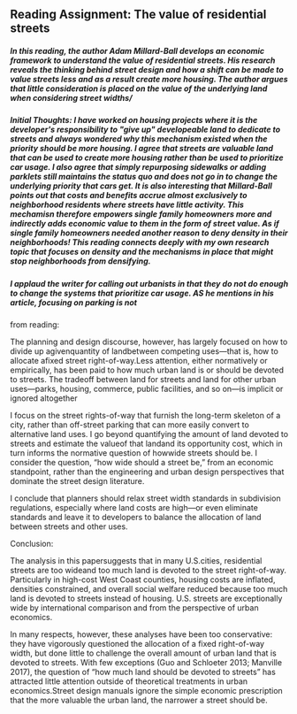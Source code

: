 ## Reading Assignment: The value of residential streets

##### _In this reading, the author Adam Millard-Ball develops an economic framework to understand the value of residential streets. His research reveals the thinking behind street design and how a shift can be made to value streets less and as a result create more housing. The author argues that little consideration is placed on the value of the underlying land when considering street widths/_

##### Initial Thoughts: I have worked on housing projects where it is the developer's responsibility to "give up" developeable land to dedicate to streets and always wondered why this mechanism existed when the priority should be more housing. I agree that streets are valuable land that can be used to create more housing rather than be used to prioritize car usage. I also agree that simply repurposing sidewalks or adding parklets still maintains the status quo and does not go in to change the underlying priority that cars get. It is also interesting that Millard-Ball points out that costs and benefits accrue almost exclusively to neighborhood residents where streets have little activity. This mechamisn therefore empowers single family homeowners more and indirectly adds economic value to them in the form of street value. As if single family homeowners needed another reason to deny density in their neighborhoods! This reading connects deeply with my own research topic that focuses on density and the mechanisms in place that might stop neighborhoods from densifying.

##### I applaud the writer for calling out urbanists in that they do not do enough to change the systems that prioritize car usage. AS he mentions in his article, focusing on parking is not 



from reading:

The planning and design discourse, however, has largely focused on how to divide up agivenquantity of landbetween competing uses—that is, how to allocate afixed street right-of-way.Less attention, either normatively or empirically, has been paid to how much urban land is or should be devoted to streets. The tradeoff between land for streets and land for other urban uses—parks, housing, commerce, public facilities, and so on—is implicit or ignored altogether

I focus on the street rights-of-way that furnish the long-term skeleton of a city, rather than off-street parking that can more easily convert to alternative land uses. I go beyond quantifying the amount of land devoted to streets and estimate the valueof that landand its opportunity cost, which in turn informs the normative question of howwide streets should be. I consider the question, “how wide should a street be,” from an economic standpoint, rather than the engineering and urban design perspectives that dominate the street design literature. 

I conclude that planners should relax street width standards in subdivision regulations, especially where land costs are high—or even eliminate standards and leave it to developers to balance the allocation of land between streets and other uses.

Conclusion:

The analysis in this papersuggests that in many U.S.cities, residential streets are too wideand too much land is devoted to the street right-of-way. Particularly in high-cost West Coast counties, housing costs are inflated, densities constrained, and overall social welfare reduced because too much land is devoted to streets instead of housing. U.S. streets are exceptionally wide by international comparison and from the perspective of urban economics.

In many respects, however, these analyses have been too conservative: they have vigorously questioned the allocation of a fixed right-of-way width, but done little to challenge the overall amount of urban land that is devoted to streets. With few exceptions (Guo and Schloeter 2013; Manville 2017), the question of “how much land should be devoted to streets” has attracted little attention outside of theoretical treatments in urban economics.Street design manuals ignore the simple economic prescription that the more valuable the urban land, the narrower a street should be.



